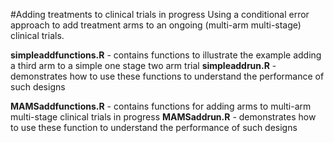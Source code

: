#Adding treatments to clinical trials in progress
Using a conditional error approach to add treatment arms to an ongoing (multi-arm multi-stage) clinical trials.

**simpleaddfunctions.R** - contains functions to illustrate the example adding a third arm to a simple one stage two arm trial
**simpleaddrun.R** - demonstrates how to use these functions to understand the performance of such designs

**MAMSaddfunctions.R** - contains functions for adding arms to multi-arm multi-stage clinical trials in progress
**MAMSaddrun.R** - demonstrates how to use these function to understand the performance of such designs
